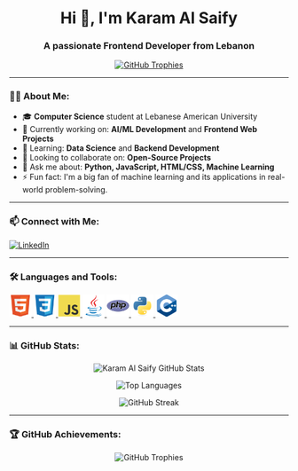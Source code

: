 <h1 align="center">Hi 👋, I'm Karam Al Saify</h1>
<h3 align="center">A passionate Frontend Developer from Lebanon</h3>

<p align="center">
  <a href="https://github-profile-trophy.vercel.app/?username=karam-saify">
    <img src="https://github-profile-trophy.vercel.app/?username=karam-saify&theme=flat&no-frame=true&margin-w=15&margin-h=15" alt="GitHub Trophies" />
  </a>
</p>

---

### 👨‍💻 About Me:
- 🎓 **Computer Science** student at Lebanese American University
- 🔭 Currently working on: **AI/ML Development** and **Frontend Web Projects**
- 🌱 Learning: **Data Science** and **Backend Development**
- 👯 Looking to collaborate on: **Open-Source Projects**
- 💬 Ask me about: **Python, JavaScript, HTML/CSS, Machine Learning**
- ⚡ Fun fact: I'm a big fan of machine learning and its applications in real-world problem-solving.

---

### 📫 Connect with Me:
<p align="left">
  <a href="https://www.linkedin.com/in/karam-al-saify-b8b264296" target="_blank">
    <img align="center" src="https://img.icons8.com/fluency/48/000000/linkedin.png" alt="LinkedIn" height="30" width="40" />
  </a>
</p>

---

### 🛠️ Languages and Tools:
<p align="left">
  <a href="https://www.w3.org/html/" target="_blank">
    <img src="https://raw.githubusercontent.com/devicons/devicon/master/icons/html5/html5-original.svg" alt="HTML5" width="40" height="40"/>
  </a>
  <a href="https://www.w3schools.com/css/" target="_blank">
    <img src="https://raw.githubusercontent.com/devicons/devicon/master/icons/css3/css3-original.svg" alt="CSS3" width="40" height="40"/>
  </a>
  <a href="https://developer.mozilla.org/en-US/docs/Web/JavaScript" target="_blank">
    <img src="https://raw.githubusercontent.com/devicons/devicon/master/icons/javascript/javascript-original.svg" alt="JavaScript" width="40" height="40"/>
  </a>
  <a href="https://www.java.com" target="_blank">
    <img src="https://raw.githubusercontent.com/devicons/devicon/master/icons/java/java-original.svg" alt="Java" width="40" height="40"/>
  </a>
  <a href="https://www.php.net" target="_blank">
    <img src="https://raw.githubusercontent.com/devicons/devicon/master/icons/php/php-original.svg" alt="PHP" width="40" height="40"/>
  </a>
  <a href="https://www.python.org" target="_blank">
    <img src="https://raw.githubusercontent.com/devicons/devicon/master/icons/python/python-original.svg" alt="Python" width="40" height="40"/>
  </a>
  <a href="https://www.w3schools.com/cpp/" target="_blank">
    <img src="https://raw.githubusercontent.com/devicons/devicon/master/icons/cplusplus/cplusplus-original.svg" alt="C++" width="40" height="40"/>
  </a>
</p>

---

### 📊 GitHub Stats:
<p align="center">
  <img src="https://github-readme-stats.vercel.app/api?username=karam-saify&show_icons=true&locale=en&theme=radical" alt="Karam Al Saify GitHub Stats" />
</p>
<p align="center">
  <img src="https://github-readme-stats.vercel.app/api/top-langs?username=karam-saify&show_icons=true&locale=en&layout=compact&theme=radical" alt="Top Languages" />
</p>
<p align="center">
  <img src="https://github-readme-streak-stats.herokuapp.com/?user=karam-saify&theme=radical" alt="GitHub Streak" />
</p>

---

### 🏆 GitHub Achievements:
<p align="center">
  <img src="https://github-profile-trophy.vercel.app/?username=karam-saify&theme=flat&no-frame=true&margin-w=15&margin-h=15" alt="GitHub Trophies" />
</p>


